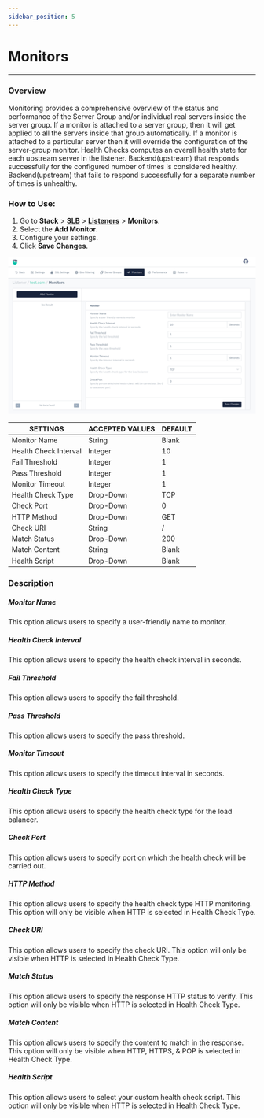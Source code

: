 ```yaml
---
sidebar_position: 5
---
```


# Monitors

---
### Overview
Monitoring provides a comprehensive overview of the status and performance of the Server Group  and/or individual real servers inside the server group. If a monitor is attached to a server group, then it will get applied to all the servers inside that group automatically. If a monitor is attached to a particular server then it will override the configuration of the server-group monitor. Health Checks computes an overall health state for each upstream server in the listener. Backend(upstream) that responds successfully for the configured number of times is considered healthy. Backend(upstream) that fails to respond successfully for a separate number of times is unhealthy.

### How to Use:

1. Go to **Stack** > [**SLB**](/enterprise/adc)  > [**Listeners**](./listeners.md) > **Monitors**.
2. Select the **Add Monitor**.
3. Configure your settings. 
4. Click **Save Changes**.

![monitor1](/img/adc/v8/docs/monitor.png)

| SETTINGS              | ACCEPTED VALUES | DEFAULT |
|-----------------------|-----------------|---------|
| Monitor Name          | String          | Blank   |
| Health Check Interval | Integer         | 10      |
| Fail Threshold        | Integer         | 1       |
| Pass Threshold        | Integer         | 1       |
| Monitor Timeout       | Integer         | 1       |
| Health Check Type     | Drop-Down       | TCP     |
| Check Port     | Drop-Down       | 0     |
| HTTP Method     | Drop-Down       | GET     |
| Check URI     | String       | /     |
| Match Status     | Drop-Down       | 200     |
| Match Content     | String       | Blank     |
| Health Script     | Drop-Down       | Blank     |

### Description

##### **Monitor Name**

This option allows users to specify a user-friendly name to monitor.

##### **Health Check Interval**

This option allows users to specify the health check interval in seconds.

##### **Fail Threshold**

This option allows users to specify the fail threshold.

##### **Pass Threshold**

This option allows users to specify the pass threshold.

##### **Monitor Timeout**

This option allows users to specify the timeout interval in seconds.

##### **Health Check Type**

This option allows users to specify the health check type for the load balancer.

##### **Check Port**

This option allows users to specify port on which the health check will be carried out. 

##### **HTTP Method**
This option allows users to specify the health check type HTTP monitoring. This option will only be visible when HTTP is selected in Health Check Type.

##### **Check URI**

This option allows users to specify the check URI. This option will only be visible when HTTP is selected in Health Check Type.

##### **Match Status**

This option allows users to specify the response HTTP status to verify. This option will only be visible when HTTP is selected in Health Check Type.

##### **Match Content**

This option allows users to specify the content to match in the response. This option will only be visible when HTTP, HTTPS, & POP is selected in Health Check Type.

##### **Health Script**

This option allows users to select your custom health check script. This option will only be visible when HTTP is selected in Health Check Type.

